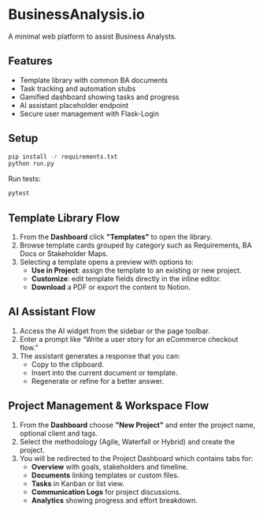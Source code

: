 # BusinessAnalysis.io

A minimal web platform to assist Business Analysts.

## Features
- Template library with common BA documents
- Task tracking and automation stubs
- Gamified dashboard showing tasks and progress
- AI assistant placeholder endpoint
- Secure user management with Flask-Login

## Setup
```bash
pip install -r requirements.txt
python run.py
```

Run tests:
```bash
pytest
```

## Template Library Flow
1. From the **Dashboard** click **"Templates"** to open the library.
2. Browse template cards grouped by category such as Requirements, BA Docs or Stakeholder Maps.
3. Selecting a template opens a preview with options to:
   - **Use in Project**: assign the template to an existing or new project.
   - **Customize**: edit template fields directly in the inline editor.
   - **Download** a PDF or export the content to Notion.

## AI Assistant Flow
1. Access the AI widget from the sidebar or the page toolbar.
2. Enter a prompt like “Write a user story for an eCommerce checkout flow.”
3. The assistant generates a response that you can:
   - Copy to the clipboard.
   - Insert into the current document or template.
   - Regenerate or refine for a better answer.

## Project Management & Workspace Flow
1. From the **Dashboard** choose **"New Project"** and enter the project name, optional client and tags.
2. Select the methodology (Agile, Waterfall or Hybrid) and create the project.
3. You will be redirected to the Project Dashboard which contains tabs for:
   - **Overview** with goals, stakeholders and timeline.
   - **Documents** linking templates or custom files.
   - **Tasks** in Kanban or list view.
   - **Communication Logs** for project discussions.
   - **Analytics** showing progress and effort breakdown.
